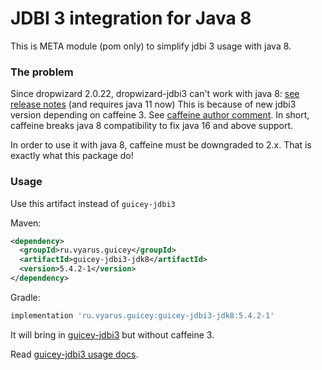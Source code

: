 # JDBI 3 integration for Java 8

This is META module (pom only) to simplify jdbi 3 usage with java 8.

### The problem

Since dropwizard 2.0.22, dropwizard-jdbi3 can't work with java 8: [see release notes](https://github.com/dropwizard/dropwizard/releases/tag/v2.0.22) (and requires java 11 now)
This is because of new jdbi3 version depending on caffeine 3. See [caffeine author comment](https://github.com/jdbi/jdbi/issues/1853#issuecomment-819101724).
In short, caffeine breaks java 8 compatibility to fix java 16 and above support.

In order to use it with java 8, caffeine must be downgraded to 2.x. That is exactly what this package do!

### Usage

Use this artifact instead of `guicey-jdbi3`

Maven:

```xml
<dependency>
  <groupId>ru.vyarus.guicey</groupId>
  <artifactId>guicey-jdbi3-jdk8</artifactId>
  <version>5.4.2-1</version>
</dependency>
```

Gradle:

```groovy
implementation 'ru.vyarus.guicey:guicey-jdbi3-jdk8:5.4.2-1'
```

It will bring in [guicey-jdbi3](../guicey-jdbi3) but without caffeine 3.

Read [guicey-jdbi3 usage docs](../guicey-jdbi3).